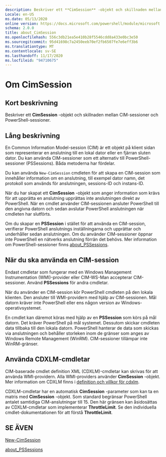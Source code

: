 ```yaml
---
description: Beskriver ett **CimSession** -objekt och skillnaden mellan CIM-sessioner och PowerShell-sessioner.
Locale: en-US
ms.date: 05/13/2020
online version: https://docs.microsoft.com/powershell/module/microsoft.powershell.core/about/about_cimsession?view=powershell-7.2&WT.mc_id=ps-gethelp
schema: 2.0.0
title: about_CimSession
ms.openlocfilehash: 556c3db21ea5e410b28f5546cdd8a433e0bc3e50
ms.sourcegitcommit: 95d41698c7a2450eeb70ef2fb6507fe7e6eff3b6
ms.translationtype: MT
ms.contentlocale: sv-SE
ms.lasthandoff: 11/17/2020
ms.locfileid: "94710675"
---
```

# <a name="about-cimsession"></a>Om CimSession

## <a name="short-description"></a>Kort beskrivning
Beskriver ett **CimSession** -objekt och skillnaden mellan CIM-sessioner och PowerShell-sessioner.

## <a name="long-description"></a>Lång beskrivning

En Common Information Model-session (CIM) är ett objekt på klient sidan som representerar en anslutning till en lokal dator eller en fjärran sluten dator. Du kan använda CIM-sessioner som ett alternativ till PowerShell-sessioner (PSSessions). Båda metoderna har fördelar.

Du kan använda `New-CimSession` cmdleten för att skapa en CIM-session som innehåller information om en anslutning, till exempel dator namn, det protokoll som används för anslutningen, sessions-ID och instans-ID.

När du har skapat ett **CimSession** -objekt som anger information som krävs för att upprätta en anslutning upprättas inte anslutningen direkt av PowerShell. När en cmdlet använder CIM-sessionen ansluter PowerShell till den angivna datorn och sedan avslutar PowerShell anslutningen när cmdleten har slutförts.

Om du skapar en **PSSession** i stället för att använda en CIM-session, verifierar PowerShell anslutnings inställningarna och upprättar och underhåller sedan anslutningen. Om du använder CIM-sessioner öppnar inte PowerShell en nätverks anslutning förrän det behövs. Mer information om PowerShell-sessioner finns [about_PSSessions](about_PSSessions.md).

## <a name="when-to-use-a-cim-session"></a>När du ska använda en CIM-session

Endast cmdletar som fungerar med en Windows Management Instrumentation (WMI)-provider eller CIM-WS-Man accepterar CIM-sessioner. Använd **PSSessions** för andra cmdletar.

När du använder en CIM-session kör PowerShell cmdleten på den lokala klienten. Den ansluter till WMI-providern med hjälp av CIM-sessionen. Mål datorn kräver inte PowerShell eller ens någon version av Windows-operativsystemet.

En cmdlet kan däremot köras med hjälp av en **PSSession** som körs på mål datorn.
Det kräver PowerShell på mål systemet. Dessutom skickar cmdleten data tillbaka till den lokala datorn. PowerShell hanterar de data som skickas via anslutningen och behåller storleken inom de gränser som anges av Windows Remote Management (WinRM). CIM-sessioner tillämpar inte WinRM-gränser.

## <a name="using-cdxml-cmdlets"></a>Använda CDXLM-cmdletar

CIM-baserade cmdlet definition XML (CDXLM)-cmdletar kan skrivas för att använda WMI-providern. Alla WMI-providers använder **CimSession** -objekt. Mer information om CDXLM finns i [definition och villkor för cdxlm](/previous-versions/windows/desktop/wmi_v2/cdxml-overview).

CDXLM-cmdletar har en automatisk **CimSession** -parameter som kan ta en matris med **CimSession** -objekt. Som standard begränsar PowerShell antalet samtidiga CIM-anslutningar till 15. Den här gränsen kan åsidosättas av CDXLM-cmdletar som implementerar **ThrottleLimit**. Se den individuella cmdlet-dokumentationen för att förstå **ThrottleLimit**.

## <a name="see-also"></a>SE ÄVEN

[New-CimSession](xref:CimCmdlets.New-CimSession)

[about_PSSessions](about_PSSessions.md)


